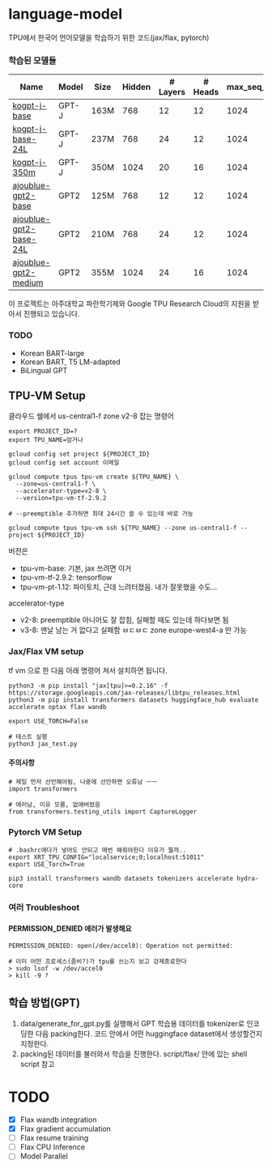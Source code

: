 # language-model
TPU에서 한국어 언어모델을 학습하기 위한 코드(jax/flax, pytorch)

### 학습된 모델들
Name | Model | Size | Hidden | # Layers | # Heads | max_seq_len
--- | --- | --- | --- | --- | --- | --- 
[kogpt-j-base](https://huggingface.co/heegyu/kogpt-j-base) | GPT-J | 163M | 768 | 12 | 12 | 1024
[kogpt-j-base-24L](https://huggingface.co/heegyu/kogpt-j-base-24L) | GPT-J  | 237M | 768 | 24 | 12 | 1024
[kogpt-j-350m](https://huggingface.co/heegyu/kogpt-j-350m) | GPT-J | 350M | 1024 | 20 | 16 | 1024
[ajoublue-gpt2-base](https://huggingface.co/heegyu/ajoublue-gpt2-base) | GPT2 | 125M | 768 | 12 | 12 | 1024
[ajoublue-gpt2-base-24L](https://huggingface.co/heegyu/ajoublue-gpt2-base-24L) | GPT2 | 210M | 768 | 24 | 12 | 1024
[ajoublue-gpt2-medium](https://huggingface.co/heegyu/ajoublue-gpt2-medium) | GPT2 | 355M | 1024 | 24 | 16 | 1024

이 프로젝트는 아주대학교 파란학기제와 Google TPU Research Cloud의 지원을 받아서 진행되고 있습니다.

### TODO
- Korean BART-large
- Korean BART, T5 LM-adapted
- BiLingual GPT


## TPU-VM Setup
클라우드 쉘에서 us-central1-f zone v2-8 잡는 명령어
```
export PROJECT_ID=?
export TPU_NAME=암거나

gcloud config set project ${PROJECT_ID}
gcloud config set account 이메일

gcloud compute tpus tpu-vm create ${TPU_NAME} \
  --zone=us-central1-f \
  --accelerator-type=v2-8 \
  --version=tpu-vm-tf-2.9.2 

# --preemptible 추가하면 최대 24시간 쓸 수 있는데 바로 가능

gcloud compute tpus tpu-vm ssh ${TPU_NAME} --zone us-central1-f --project ${PROJECT_ID}
```

버전은 
- tpu-vm-base: 기본, jax 쓰려면 이거
- tpu-vm-tf-2.9.2: tensorflow
- tpu-vm-pt-1.12: 파이토치, 근데 느려터졌음. 내가 잘못했을 수도...

accelerator-type
- v2-8: preemptible 아니어도 잘 잡힘, 실패할 때도 있는데 하다보면 됨
- v3-8: 맨날 남는 거 없다고 실패함 ㅂㄷㅂㄷ zone europe-west4-a 만 가능


### Jax/Flax VM setup
tf vm 으로 한 다음 아래 명령어 쳐서 설치하면 됩니다.
```
python3 -m pip install "jax[tpu]>=0.2.16" -f https://storage.googleapis.com/jax-releases/libtpu_releases.html
python3 -m pip install transformers datasets huggingface_hub evaluate accelerate optax flax wandb

export USE_TORCH=False

# 테스트 실행
python3 jax_test.py
```

#### 주의사항
```
# 제일 먼저 선언해야됨, 나중에 선안하면 오류남 ㅡㅡ
import transformers

# 에러남, 이유 모름, 없애버렸음
from transformers.testing_utils import CaptureLogger
```

### Pytorch VM Setup
```
# .bashrc에다가 넣어도 안되고 매번 해줘야한다 이유가 뭘까..
export XRT_TPU_CONFIG="localservice;0;localhost:51011"
export USE_Torch=True

pip3 install transformers wandb datasets tokenizers accelerate hydra-core
```

### 여러 Troubleshoot
#### PERMISSION_DENIED 에러가 발생해요
```
PERMISSION_DENIED: open(/dev/accel0): Operation not permitted: 

# 이미 어떤 프로세스(좀비?)가 tpu를 쓰는지 보고 강제종료한다
> sudo lsof -w /dev/accel0
> kill -9 ?
```


## 학습 방법(GPT)
1. data/generate_for_gpt.py를 실행해서 GPT 학습용 데이터를 tokenizer로 인코딩한 다음 packing한다. 코드 안에서 어떤 huggingface dataset에서 생성할건지 지정한다.
2. packing된 데이터를 불러와서 학습을 진행한다. script/flax/ 안에 있는 shell script 참고

# TODO
- [x] Flax wandb integration
- [x] Flax gradient accumulation
- [ ] Flax resume training
- [ ] Flax CPU Inference
- [ ] Model Parallel
